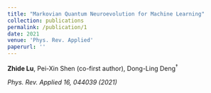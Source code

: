 ```yaml
---
title: "Markovian Quantum Neuroevolution for Machine Learning"
collection: publications
permalink: /publication/1
date: 2021
venue: 'Phys. Rev. Applied'
paperurl: ''
---
```


**Zhide Lu**, Pei-Xin Shen (co-first author), Dong-Ling Deng<sup>$\dagger$

*Phys. Rev. Applied 16, 044039 (2021)* 


